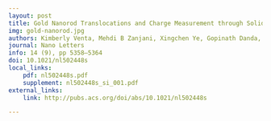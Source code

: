 ```yaml
---
layout: post
title: Gold Nanorod Translocations and Charge Measurement through Solid-State Nanopores
img: gold-nanorod.jpg
authors: Kimberly Venta, Mehdi B Zanjani, Xingchen Ye, Gopinath Danda, Christopher B. Murray, Jennifer R. Lukes, and Marija Drndić
journal: Nano Letters
info: 14 (9), pp 5358–5364
doi: 10.1021/nl502448s
local_links:
    pdf: nl502448s.pdf
    supplement: nl502448s_si_001.pdf
external_links:
    link: http://pubs.acs.org/doi/abs/10.1021/nl502448s

---
```

